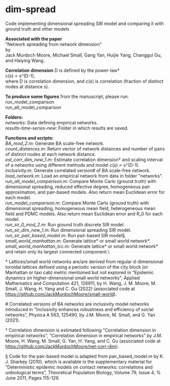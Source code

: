 # dim-spread
Code implementing dimensional spreading SIR model and comparing it with ground truth and other models

__Associated with the paper__\
"Network spreading from network dimension"\
by\
Jack Murdoch Moore, Michael Small, Gang Yan, Huijie Yang, Changgui Gu, and Haiying Wang.

__Correlation dimension__ D is defined by the power-law†\
c(s) ∝ s^(D-1),\
where D is correlation dimension, and c(s) is correlation (fraction of distinct nodes at distance s).

__To produce some figures__ from the manuscript, please run:\
run_model_comparison\
run_alt_model_comparison

__Folders:__\
_networks_: Data defining empirical networks.\
_results-time-series-new_: Folder in which results are saved.

__Functions and scripts:__\
_BA_mod_2.m_: Generate BA scale-free network.\
_count_distances.m_: Return vector of network distances and number of pairs of distinct nodes at each network distance.\
_est_corr_dim_new_1.m_: Estimate correlation dimension† and scaling interval of a networks using different methods and model c(s) ∝ s^(D-1).\
_inclusivity.m_: Generate correlated version\# of BA scale-free network.\
_load_network.m_: Load an empirical network from data in folder "networks".\
_run_alt_model_comparison.m_: Compare Monte Carlo (ground truth) with dimensional spreading, reduced effective degree, homogeneous pair approximation, and pair-based models. Also return mean Euclidean error for each model.\
_run_model_comparison.m_: Compare Monte Carlo (ground truth) with dimensional spreading, homogeneous mean field, heterogeneous mean field and PDMC models. Also return mean Euclidean error and R_0 for each model.\
_run_sir_0_mod_2.m_: Run ground truth discrete SIR model.\
_run_sir_dim_new_1.m_: Run dimensional spreading SIR model.\
_run_sir_pair_based_model.m_: Run pair-based SIR model§.\
_small_world_manhattan.m_: Generate lattice\* or small world network\*.\
_small_world_manhattan_lcc.m_: Generate lattice\* or small world network* and retain only its largest connected component.\

\* Lattices/small world networks are/are derived from regular d-dimensional toroidal lattices defined using a periodic version of the city block (or Manhattan or taxi cab) metric mentioned but not explored in "Epidemic dynamics on higher-dimensional small world networks", Applied Mathematics and Computation 421, 126911, by H. Wang, J. M. Moore, M. Small, J. Wang, H. Yang and C. Gu (2022) (associated code at https://github.com/JackMurdochMoore/small-world). 

\# Correlated versions of BA networks are inclusivity model networks introduced in "Inclusivity enhances robustness and efficiency of social networks”, Physica A 563, 125490, by J.M. Moore, M. Small, and G. Yan (2021).

† Correlation dimension is estimated following "Correlation dimension in empirical networks”, "Correlation dimension in empirical networks" by J.M. Moore, H. Wang, M. Small, G. Yan, H. Yang, and C. Gu (associated code at https://github.com/JackMurdochMoore/net-corr-dim).

§ Code for the pair-based model is adapted from pair_based_model.m by K. J. Sharkey (2010), which is available in the supplementary material for “Deterministic epidemic models on contact networks: correlations and unbiological terms”, Theoretical Population Biology, Volume 79, Issue 4, % June 2011, Pages 115-129.


